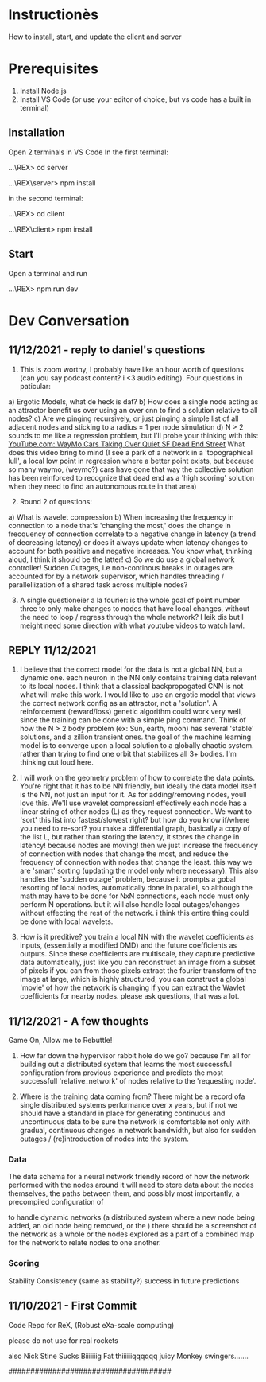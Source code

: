 # Instructionès
How to install, start, and update the client and server
# Prerequisites

1. Install Node.js
2. Install VS Code (or use your editor of choice, but vs code has a built in terminal)

## Installation
Open 2 terminals in VS Code
In the first terminal:

...\REX> cd server

...\REX\server> npm install

in the second terminal:

...\REX> cd client

...\REX\client> npm install

## Start
Open a terminal and run

...\REX> npm run dev

# Dev Conversation
## 11/12/2021 - reply to daniel's questions

1. This is zoom worthy, I probably have like an hour worth of questions (can you say podcast content? i <3 audio editing). Four questions in paticular:

a) Ergotic Models, what de heck is dat?
b) How does a single node acting as an attractor benefit us over using an over cnn to find a solution relative to all nodes?
c) Are we pinging recursively, or just pinging a simple list of all adjacent nodes and sticking to a radius = 1 per node simulation
d) N > 2 sounds to me like a regression problem, but I'll probe your thinking with this:
[YouTube.com: WayMo Cars Taking Over Quiet SF Dead End Street](https://www.youtube.com/watch?v=2sZnGdBm_fs)
What does this video bring to mind (I see a park of a network in a 'topographical lull', a local low point in regression where a better point exists, but because so many waymo, (weymo?) cars have gone that way the collective solution has been reinforced to recognize that dead end as a 'high scoring' solution when they need to find an autonomous route in that area)

2. Round 2 of questions:

a) What is wavelet compression
b) When increasing the frequency in connection to a node that's 'changing the most,' does the change in frecquency of connection correlate to a negative change in latency (a trend of decreasing latency) or does it always update when latency changes to account for both positive and negative increases. You know what, thinking aloud, I think it should be the latter!
c) So we do use a global network controller! Sudden Outages, i.e non-continous breaks in outages are accounted for by a network supervisor, which handles threading / parallellization of a shared task across multiple nodes?


3. A single questioneier a la fourier: is the whole goal of point number three to only make changes to nodes that have local changes, without the need to loop / regress through the whole network? I leik dis but I meight need some direction with what youtube videos to watch lawl.

## REPLY 11/12/2021

1. I believe that the correct model for the data is not a global NN, but a dynamic one. each neuron in the NN only contains training data relevant to its local nodes. I think that a classical backpropogated CNN is not what will make this work. I would like to use an ergotic model that views the correct network config as an attractor, not a 'solution'. A reinforcement (reward/loss) genetic algorithm could work very well, since the training can be done with a simple ping command. Think of how the N > 2 body problem (ex: Sun, earth, moon) has several 'stable' solutions, and a zillion transient ones. the goal of the machine learning model is to converge upon a local solution to a globally chaotic system. rather than trying to find one orbit that stabilizes all 3+ bodies. I'm thinking out loud here.  

2. I will work on the geometry problem of how to correlate the data points. You're right that it has to be NN friendly, but ideally the data model itself is the NN, not just an input for it. As for adding/removing nodes, youll love this. We'll use wavelet compression! effectively each node has a linear string of other nodes (L) as they request connection. We want to 'sort' this list into fastest/slowest right? but how do you know if/where you need to re-sort? you make a differential graph, basically a copy of the list L, but rather than storing the latency, it stores the change in latency! because nodes are moving! then we just increase the frequency of connection with nodes that change the most, and reduce the frequency of connection with nodes that change the least. this way we are 'smart' sorting (updating the model only where necessary). This also handles the 'sudden outage' problem, because it prompts a gobal resorting of local nodes, automatically done in parallel, so although the math may have to be done for NxN connections, each node must only perform N operations. but it will also handle local outages/changes without effecting the rest of the network. i think this entire thing could be done with local wavelets.

3. How is it preditive? you train a local NN with the wavelet coefficients as inputs, (essentially a modified DMD) and the future coefficients as outputs. Since these coefficients are multiscale, they capture predictive data automatically, just like you can reconstruct an image from a subset of pixels if you can from those pixels extract the fourier transform of the image at large, which is highly structured, you can construct a global 'movie' of how the network is changing if you can extract the Wavlet coefficients for nearby nodes. please ask questions, that was a lot. 

## 11/12/2021 - A few thoughts

Game On, Allow me to Rebuttle!

1. How far down the hypervisor rabbit hole do we go? because I'm all for building out a distributed system that learns the most successful configuration from previous experience and predicts the most successfull 'relative_network' of nodes relative to the 'requesting node'.

2. Where is the training data coming from? There might be a record ofa single distributed systems performance over x years, but if not we should have a standard in place for generating continuous and uncontinuous data to be sure the network is comfortable not only with gradual, continuous changes in network bandwidth, but also for sudden outages / (re)introduction of nodes into the system.

### Data

The data schema for a neural network friendly record of how the network performed with the nodes around it will need to store data about the nodes themselves, the paths between them, and possibly most importantly, a precompiled configuration of

to handle dynamic networks (a distributed system where a new node being added, an old node being removed, or the ) there should be a screenshot of the network as a whole or the nodes explored as a part of a combined map for the network to relate nodes to one another.

### Scoring

Stability
Consistency (same as stability?)
success in future predictions

## 11/10/2021 - First Commit

Code Repo for ReX, (Robust eXa-scale computing)

please do not use for real rockets

also Nick Stine  Sucks Biiiiiiig Fat thiiiiiiqqqqqq juicy Monkey swingers.......

#####################################
